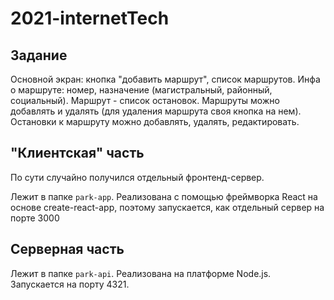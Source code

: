 # 2021-internetTech
## Задание
Основной экран: кнопка "добавить маршрут", список маршрутов. Инфа о маршруте: номер, назначение (магистральный, районный, социальный). Маршрут - список остановок. Маршруты можно добавлять и удалять (для удаления маршрута своя кнопка на нем). Остановки к маршруту можно добавлять, удалять, редактировать.

## "Клиентская" часть
По сути случайно получился отдельный фронтенд-сервер.

Лежит в папке `park-app`. Реализована с помощью фреймворка React на основе create-react-app, поэтому запускается, как отдельный сервер на порте 3000

## Серверная часть
Лежит в папке `park-api`. Реализована на платформе Node.js. Запускается на порту 4321.
